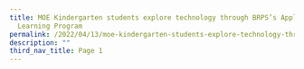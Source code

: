 ```yaml
---
title: MOE Kindergarten students explore technology through BRPS’s Applied
  Learning Program
permalink: /2022/04/13/moe-kindergarten-students-explore-technology-through-brpss-applied-learning-program/
description: ""
third_nav_title: Page 1
---
```

